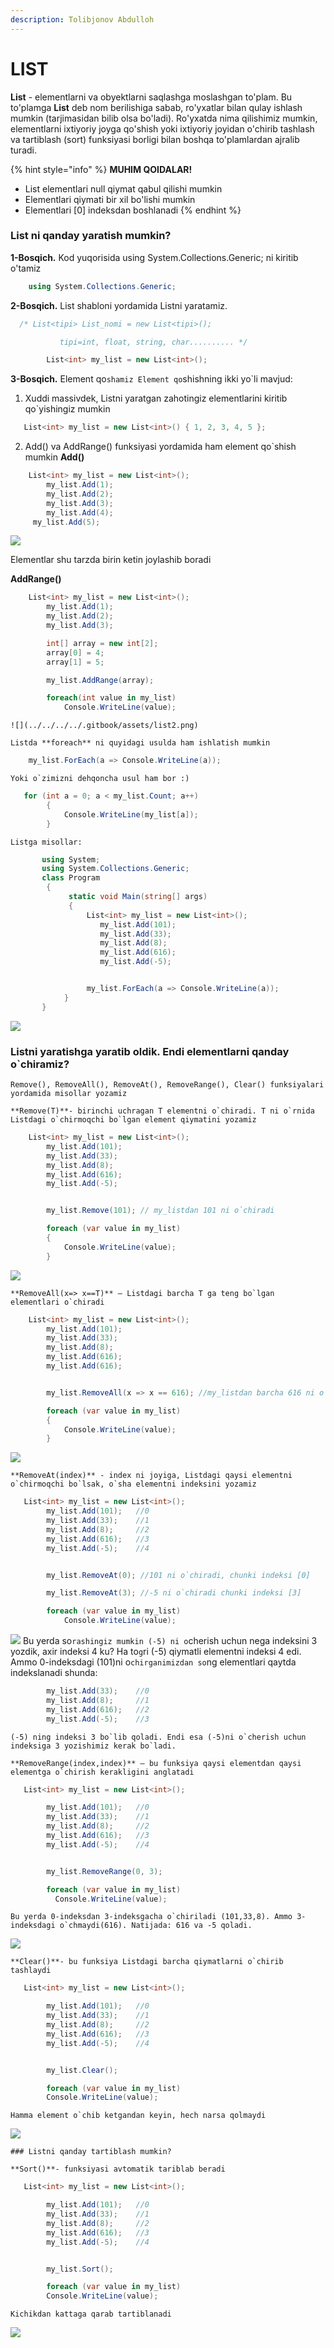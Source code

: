 ```yaml
---
description: Tolibjonov Abdulloh
---
```


# LIST

**List** - elementlarni va obyektlarni saqlashga moslashgan to'plam. Bu to'plamga **List** deb nom berilishiga sabab, ro'yxatlar bilan qulay ishlash mumkin (tarjimasidan bilib olsa bo'ladi). Ro'yxatda nima qilishimiz mumkin, elementlarni ixtiyoriy joyga qo'shish yoki ixtiyoriy joyidan o'chirib tashlash va tartiblash (sort) funksiyasi borligi bilan boshqa to'plamlardan ajralib turadi. 

{% hint style="info" %}
**MUHIM QOIDALAR!**
-	List elementlari null qiymat qabul qilishi mumkin
-	Elementlari qiymati bir xil bo'lishi mumkin
-	Elementlari [0] indeksdan boshlanadi
{% endhint %}

### List ni qanday yaratish mumkin?

**1-Bosqich.** Kod yuqorisida using System.Collections.Generic; ni kiritib o'tamiz

```csharp
    using System.Collections.Generic;
```

**2-Bosqich.** List<T> shabloni yordamida Listni yaratamiz.
  
```csharp
  /* List<tipi> List_nomi = new List<tipi>(); 

           tipi=int, float, string, char.......... */

        List<int> my_list = new List<int>();
```
  
**3-Bosqich.** Element qo`shamiz
  Element qo`shishning ikki yo`li mavjud:
   1) Xuddi massivdek, Listni yaratgan zahotingiz elementlarini kiritib qo`yishingiz mumkin
 ```csharp
    List<int> my_list = new List<int>() { 1, 2, 3, 4, 5 };
 ```
   2) Add() va AddRange() funksiyasi yordamida ham element qo`shish mumkin
    **Add()**
```csharp    
    List<int> my_list = new List<int>();
        my_list.Add(1);
        my_list.Add(2);
        my_list.Add(3);
        my_list.Add(4);
     my_list.Add(5);
```
   ![](../../../../.gitbook/assets/list1.png)
    
  Elementlar shu tarzda birin ketin joylashib boradi
   
   **AddRange()**
```csharp
    List<int> my_list = new List<int>();
        my_list.Add(1);
        my_list.Add(2);
        my_list.Add(3);

        int[] array = new int[2];
        array[0] = 4;
        array[1] = 5;

        my_list.AddRange(array);

        foreach(int value in my_list)
            Console.WriteLine(value);
```
    ![](../../../../.gitbook/assets/list2.png)
    
    Listda **foreach** ni quyidagi usulda ham ishlatish mumkin
```csharp
    my_list.ForEach(a => Console.WriteLine(a));
```
    Yoki o`zimizni dehqoncha usul ham bor :) 
```csharp
   for (int a = 0; a < my_list.Count; a++)
        {
            Console.WriteLine(my_list[a]);
        }
```  
   
    Listga misollar:
                                     
```csharp
       using System;
       using System.Collections.Generic;
       class Program
        {
             static void Main(string[] args)
             {
                 List<int> my_list = new List<int>();
                    my_list.Add(101);
                    my_list.Add(33);
                    my_list.Add(8);
                    my_list.Add(616);
                    my_list.Add(-5);


                 my_list.ForEach(a => Console.WriteLine(a));
            }
       }
```                                  
   ![](../../../../.gitbook/assets/list3.png)
    
 ### Listni yaratishga yaratib oldik. Endi elementlarni qanday o`chiramiz?
    Remove(), RemoveAll(), RemoveAt(), RemoveRange(), Clear() funksiyalari yordamida misollar yozamiz
    
    **Remove(T)**- birinchi uchragan T elementni o`chiradi. T ni o`rnida Listdagi o`chirmoqchi bo`lgan element qiymatini yozamiz
```csharp
    List<int> my_list = new List<int>();
        my_list.Add(101);
        my_list.Add(33);
        my_list.Add(8);
        my_list.Add(616);
        my_list.Add(-5);


        my_list.Remove(101); // my_listdan 101 ni o`chiradi

        foreach (var value in my_list)
        {
            Console.WriteLine(value);
        }
```
   ![](../../../../.gitbook/assets/list4.png)
    
    **RemoveAll(x=> x==T)** – Listdagi barcha T ga teng bo`lgan elementlari o`chiradi
```csharp
    List<int> my_list = new List<int>();
        my_list.Add(101);
        my_list.Add(33);
        my_list.Add(8);
        my_list.Add(616);
        my_list.Add(616);


        my_list.RemoveAll(x => x == 616); //my_listdan barcha 616 ni o`chiradi

        foreach (var value in my_list)
        {
            Console.WriteLine(value);
        }
```
   ![](../../../../.gitbook/assets/list5.png)
    
    **RemoveAt(index)** - index ni joyiga, Listdagi qaysi elementni o`chirmoqchi bo`lsak, o`sha elementni indeksini yozamiz
```csharp
   List<int> my_list = new List<int>();
        my_list.Add(101);   //0
        my_list.Add(33);    //1
        my_list.Add(8);     //2
        my_list.Add(616);   //3
        my_list.Add(-5);    //4


        my_list.RemoveAt(0); //101 ni o`chiradi, chunki indeksi [0]

        my_list.RemoveAt(3); //-5 ni o`chiradi chunki indeksi [3]

        foreach (var value in my_list)
            Console.WriteLine(value); 
```
   ![](../../../../.gitbook/assets/list6.png)
    Bu yerda so`rashingiz mumkin (-5) ni o`cherish uchun nega indeksini 3 yozdik, axir indeksi 4 ku? Ha to`g`ri (-5) qiymatli elementni indeksi 4 edi. Ammo 0-indeksdagi (101)ni o`chirganimizdan so`ng elementlari qaytda indekslanadi shunda:
```csharp
        my_list.Add(33);    //0
        my_list.Add(8);     //1
        my_list.Add(616);   //2
        my_list.Add(-5);    //3 
```
    (-5) ning indeksi 3 bo`lib qoladi. Endi esa (-5)ni o`cherish uchun indeksiga 3 yozishimiz kerak bo`ladi.
    
    **RemoveRange(index,index)** – bu funksiya qaysi elementdan qaysi elementga o`chirish kerakligini anglatadi
```csharp
   List<int> my_list = new List<int>();

        my_list.Add(101);   //0
        my_list.Add(33);    //1
        my_list.Add(8);     //2
        my_list.Add(616);   //3
        my_list.Add(-5);    //4


        my_list.RemoveRange(0, 3);

        foreach (var value in my_list)
          Console.WriteLine(value); 
```
    Bu yerda 0-indeksdan 3-indeksgacha o`chiriladi (101,33,8). Ammo 3-indeksdagi o`chmaydi(616). Natijada: 616 va -5 qoladi.
    
   ![](../../../../.gitbook/assets/list7.png)
    
    **Clear()**- bu funksiya Listdagi barcha qiymatlarni o`chirib tashlaydi
```csharp
   List<int> my_list = new List<int>();

        my_list.Add(101);   //0
        my_list.Add(33);    //1
        my_list.Add(8);     //2
        my_list.Add(616);   //3
        my_list.Add(-5);    //4


        my_list.Clear();

        foreach (var value in my_list)
        Console.WriteLine(value); 
```
    Hamma element o`chib ketgandan keyin, hech narsa qolmaydi
   ![](../../../../.gitbook/assets/list8.png)
    
    ### Listni qanday tartiblash mumkin?
    
    **Sort()**- funksiyasi avtomatik tariblab beradi
```csharp
   List<int> my_list = new List<int>();

        my_list.Add(101);   //0
        my_list.Add(33);    //1
        my_list.Add(8);     //2
        my_list.Add(616);   //3
        my_list.Add(-5);    //4


        my_list.Sort();

        foreach (var value in my_list)
        Console.WriteLine(value); 
```
    Kichikdan kattaga qarab tartiblanadi
   ![](../../../../.gitbook/assets/list9.png)

